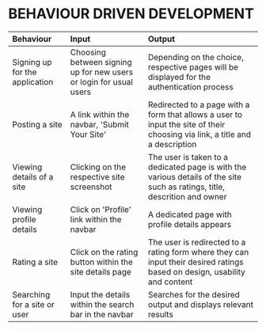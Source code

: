 # BEHAVIOUR DRIVEN DEVELOPMENT

|Behaviour|Input|Output|
|:--------|:-----|:----|
|Signing up for the application|Choosing between signing up for new users or login for usual users|Depending on the choice, respective pages will be displayed for the authentication process
|Posting a site|A link within the navbar, 'Submit Your Site'|Redirected to a page with a form that allows a user to input the site of their choosing via link, a title and a description
|Viewing details of a site|Clicking on the respective site screenshot|The user is taken to a dedicated page is  with the various details of the site such as ratings, title, descrition and owner
|Viewing profile details|Click on 'Profile' link within the navbar|A dedicated page with profile details appears|
|Rating a site|Click on the rating button within the site details page|The user is redirected to a rating form where they can input their desired ratings based on design, usability and content|
|Searching for a site or user|Input the details within the search bar in the navbar|Searches for the desired output and displays relevant results|
